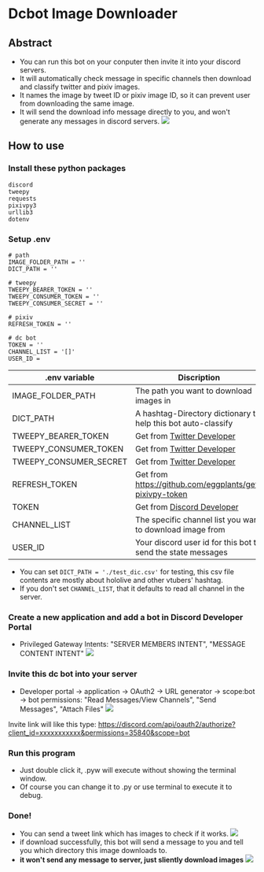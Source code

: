 # Dcbot Image Downloader
## Abstract
* You can run this bot on your conputer then invite it into your discord servers.
* It will automatically check message in specific channels then download and classify twitter and pixiv images.
* It names the image by tweet ID or pixiv image ID, so it can prevent user from downloading the same image.
* It will send the download info message directly to you, and won't generate any messages in discord servers.
![](https://i.imgur.com/uaD2Hdf.png)

## How to use
### Install these python packages
```
discord
tweepy
requests
pixivpy3
urllib3
dotenv
```
### Setup .env
```
# path
IMAGE_FOLDER_PATH = ''
DICT_PATH = ''

# tweepy
TWEEPY_BEARER_TOKEN = ''
TWEEPY_CONSUMER_TOKEN = ''
TWEEPY_CONSUMER_SECRET = ''

# pixiv
REFRESH_TOKEN = ''

# dc bot
TOKEN = ''
CHANNEL_LIST = '[]'
USER_ID = 
```


| .env variable | Discription |
| -------- | -------- |
| IMAGE_FOLDER_PATH | The path you want to download images in |
| DICT_PATH | A hashtag-Directory dictionary to help this bot auto-classify|
|TWEEPY_BEARER_TOKEN| Get from [Twitter Developer](https://developer.twitter.com/en)|
|TWEEPY_CONSUMER_TOKEN| Get from [Twitter Developer](https://developer.twitter.com/en)|
|TWEEPY_CONSUMER_SECRET| Get from [Twitter Developer](https://developer.twitter.com/en)|
|REFRESH_TOKEN|Get from https://github.com/eggplants/get-pixivpy-token |
|TOKEN|Get from [Discord Developer](https://discord.com/developers/applications)|
|CHANNEL_LIST|The specific channel list you want to download image from|
|USER_ID|Your discord user id for this bot to send the state messages|
 * You can set `DICT_PATH = './test_dic.csv'` for testing, this csv file contents are mostly about hololive and other vtubers' hashtag.
 * If you don't set `CHANNEL_LIST`, that it defaults to read all channel in the server.
### Create a new application and add a bot in Discord Developer Portal
* Privileged Gateway Intents: "SERVER MEMBERS INTENT", "MESSAGE CONTENT INTENT"
![](https://i.imgur.com/R8r1e6o.png)


### Invite this dc bot into your server
* Developer portal -> application -> OAuth2 -> URL generator -> scope:bot
-> bot permissions: "Read Messages/View Channels", "Send Messages", "Attach Files"
 ![](https://i.imgur.com/uanZoRg.png)

Invite link will like this type:
https://discord.com/api/oauth2/authorize?client_id=xxxxxxxxxxx&permissions=35840&scope=bot
### Run this program
* Just double click it, .pyw will execute without showing the terminal window.
* Of course you can change it to .py or use terminal to execute it to debug.
### Done!
* You can send a tweet link which has images to check if it works.
![](https://i.imgur.com/gmfjB4W.png)
* if download successfully, this bot will send a message to you and tell you which directory this image downloads to.
* **it won't send any message to server, just sliently download images**
![](https://i.imgur.com/Uda9ohr.png)


